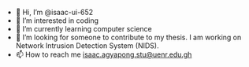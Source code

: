 - 👋 Hi, I’m @isaac-ui-652
- 👀 I’m interested in coding
- 🌱 I’m currently learning computer science
- 💞️ I’m looking for someone to contribute to my thesis. I am working on Network Intrusion Detection System (NIDS).
- 📫 How to reach me isaac.agyapong.stu@uenr.edu.gh
<!---
isaac-ui-652/isaac-ui-652 is a ✨ special ✨ repository because its `README.md` (this file) appears on your GitHub profile.
You can click the Preview link to take a look at your changes.
--->
